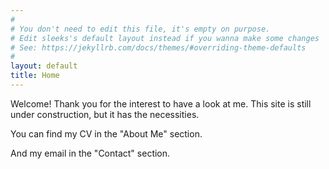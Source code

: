 ```yaml
---
#
# You don't need to edit this file, it's empty on purpose.
# Edit sleeks's default layout instead if you wanna make some changes
# See: https://jekyllrb.com/docs/themes/#overriding-theme-defaults
#
layout: default
title: Home
---
```


Welcome! Thank you for the interest to have a look at me. This site is still under construction, but it has the necessities.

You can find my CV in the "About Me" section.

And my email in the "Contact" section.
